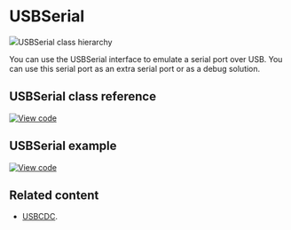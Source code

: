 # USBSerial

<span class="images">![](https://os.mbed.com/docs/mbed-os/v6.12/mbed-os-api-doxy/class_u_s_b_serial.png)<span>USBSerial class hierarchy</span></span>

You can use the USBSerial interface to emulate a serial port over USB. You can use this serial port as an extra serial port or as a debug solution. 

## USBSerial class reference

[![View code](https://www.mbed.com/embed/?type=library)](https://os.mbed.com/docs/mbed-os/v6.12/mbed-os-api-doxy/class_u_s_b_serial.html)

## USBSerial example

[![View code](https://www.mbed.com/embed/?url=https://github.com/ARMmbed/mbed-os-snippet-USBSerial/tree/v6.12)](https://github.com/ARMmbed/mbed-os-snippet-USBSerial/blob/v6.12/main.cpp)

## Related content

- [USBCDC](usbcdc.html).
